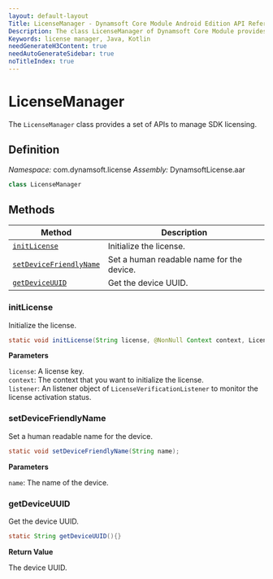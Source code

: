 ```yaml
---
layout: default-layout
Title: LicenseManager - Dynamsoft Core Module Android Edition API Reference
Description: The class LicenseManager of Dynamsoft Core Module provides a set of APIs to manage SDK licensing.
Keywords: license manager, Java, Kotlin
needGenerateH3Content: true
needAutoGenerateSidebar: true
noTitleIndex: true
---
```


# LicenseManager

The `LicenseManager` class provides a set of APIs to manage SDK licensing.

## Definition

*Namespace:* com.dynamsoft.license
*Assembly:* DynamsoftLicense.aar

```java
class LicenseManager
```

## Methods

| Method | Description |
| ------ | ----------- |
| [`initLicense`](#initlicense) | Initialize the license. |
| [`setDeviceFriendlyName`](#setdevicefriendlyname) | Set a human readable name for the device. |
| [`getDeviceUUID`](#getdeviceuuid) |  Get the device UUID. |

### initLicense

Initialize the license.

```java
static void initLicense(String license, @NonNull Context context, LicenseVerificationListener listener);
```

**Parameters**

`license`: A license key.  
`context`: The context that you want to initialize the license.  
`listener`: An listener object of `LicenseVerificationListener` to monitor the license activation status.

### setDeviceFriendlyName

Set a human readable name for the device.

```java
static void setDeviceFriendlyName(String name);
```

**Parameters**

`name`: The name of the device.

### getDeviceUUID

Get the device UUID.

```java
static String getDeviceUUID(){}
```

**Return Value**

The device UUID.
